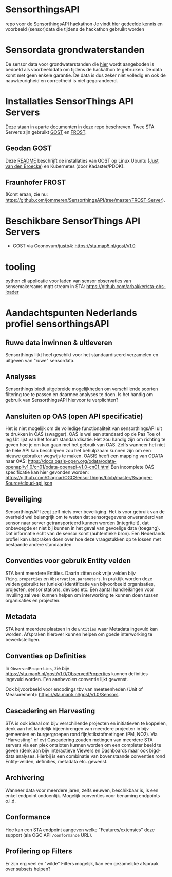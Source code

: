 # SensorthingsAPI
repo voor de SensorthingsAPI hackathon
Je vindt hier gedeelde kennis en voorbeeld (sensor)data die tijdens de hackathon gebruikt worden

# Sensordata grondwaterstanden
De sensor data voor grondwaterstanden die [hier](https://github.com/Geonovum/SensorthingsAPI/tree/master/voorbeeld%20data%20grondwaterstanden) wordt aangeboden is bedoeld als voorbeelddata om tijdens de hackathon te gebruiken. De data komt met geen enkele garantie. De data is dus zeker niet volledig en ook de nauwkeurigheid en correctheid is niet gegarandeerd.

# Installaties SensorThings API Servers
Deze staan in aparte documenten in deze repo beschreven.
Twee STA Servers zijn gebruikt [GOST](https://www.gostserver.xyz/) en [FROST](https://github.com/FraunhoferIOSB/FROST-Server).

## Geodan GOST
Deze [README](GOST-Server/README.md) beschrijft de installaties van GOST op 
Linux Ubuntu ([Just van den Broecke](https://github.com/justb4/)) en Kubernetes (door Kadaster/PDOK).

## Fraunhofer FROST 
(Komt eraan, zie nu: https://github.com/jommeren/SensorthingsAPI/tree/master/FROST-Server).

# Beschikbare SensorThings API Servers

* GOST via Geonovum/[justb4](https://github.com/justb4): https://sta.map5.nl/gost/v1.0

# tooling
python cli applicatie voor laden van  sensor observaties van sensemakersams mqtt stream in STA: 
https://github.com/arbakker/sta-obs-loader

# Aandachtspunten Nederlands profiel sensorthingsAPI
## Ruwe data inwinnen & uitleveren
Sensorthings lijkt heel geschikt voor het standaardiseerd verzamelen en uitgeven van "ruwe" sensordata.
## Analyses
Sensorthings biedt uitgebreide mogelijkheden om verschillende soorten filtering toe te passen en daarmee analyses te doen. Is het handig om gebruik van SensorthingsAPI hiervoor te verplichten?
## Aansluiten op OAS (open API specificatie)
Het is niet mogelijk om de volledige functionaliteit van sensorthingsAPI uit te drukken in OAS (swagger). OAS is wel een standaard op de Pas Toe of leg Uit lijst van het forum standaardisatie. Het zou handig zijn om richting te geven hoe je om kan gaan met het gebruik van OAS. Zelfs wanneer het niet de hele API kan beschrijven zou het behulpzaam kunnen zijn om een nieuwe gebruiker wegwijs te maken.
OASIS heeft een mapping van ODATA naar OAS: https://docs.oasis-open.org/odata/odata-openapi/v1.0/cn01/odata-openapi-v1.0-cn01.html
Een incomplete OAS specificatie kan hier gevonden worden: https://github.com/Glagnar/OGCSensorThings/blob/master/Swagger-Source/cloud-api.json

## Beveiliging
SensorthingsAPI zegt zelf niets over beveiliging. Het is voor gebruik van de overheid wel belangrijk om te weten dat sensorgegevens onveranderd van sensor naar server getransporteerd kunnen worden (integriteit), dat onbevoegde er niet bij kunnen in het geval van gevoelige data (toegang). Dat informatie echt van de sensor komt (auhtentieke bron). Een Nederlands profiel kan uitspraken doen over hoe deze vraagstukken op te lossen met bestaande andere standaarden.

## Conventies voor gebruik Entity velden
STA kent meerdere Entities. Daarin zitten ook vrije velden bijv `Thing.properties`
en `Observation.parameters`. In praktijk 
worden deze velden gebruikt ter (unieke) identificatie van bijvoorbeeld organisaties, projecten, sensor stations, devices etc. 
Een aantal handreikingen voor invulling zal veel kunnen helpen om interworking te kunnen doen
tussen organisaties en projecten.

## Metadata
STA kent meerdere plaatsen in de `Entities` waar Metadata ingevuld kan worden. Afspraken hierover
kunnen helpen om goede interworking te bewerkstelligen.

## Conventies op Definities
In `ObservedProperties`, zie bijv https://sta.map5.nl/gost/v1.0/ObservedProperties kunnen definities 
ingevuld worden. Een aanbevolen conventie lijkt gewenst.

Ook bijvoorbeeld voor encodings tbv van meeteenheden (Unit of Measurement): https://sta.map5.nl/gost/v1.0/Sensors.

## Cascadering en Harvesting
STA is ook ideaal om bijv verschillende projecten en initiatieven te koppelen, denk aan
het landelijk bijeenbrengen van meerdere projecten in bijv gemeenten en burgergroepen rond fijn/stikstofmetingen (PM, NO2).
Via "Harvesting" of evt Cascadering zouden metingen van meerdere STA servers via een plek ontsloten
kunnen worden om een completer beeld te geven (denk aan bijv interactieve Viewers en Dashboards maar ook
bigd-data analyses. Hierbij is een combinatie van bovenstaande conventies
rond Entity-velden, definities, metadata etc. gewenst.

## Archivering
Wanneer data voor meerdere jaren, zelfs eeuwen, beschikbaar is, is een enkel endpoint ondoenlijk. Mogelijk conventies
voor benaming endpoints o.i.d. 

## Conformance 
Hoe kan een STA endpoint aangeven welke "Features/extensies" deze support (ala OGC API `/conformance` URL).

## Profilering op Filters
Er zijn erg veel en "wilde" Filters mogelijk, kan een gezamelijke afspraak over subsets helpen?
 
 

